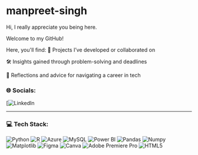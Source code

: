 # manpreet-singh
Hi, I really appreciate you being here.

Welcome to my GitHub!  

Here, you'll find:
📌 Projects I’ve developed or collaborated on

🛠️ Insights gained through problem-solving and deadlines

🌱 Reflections and advice for navigating a career in tech

### 🌐 Socials:
[![LinkedIn](www.linkedin.com/in/mssingh080)

---

### 💻 Tech Stack:
![Python](https://img.shields.io/badge/python-3670A0?style=for-the-badge&logo=python&logoColor=ffdd54)
![R](https://img.shields.io/badge/R-276DC3?style=for-the-badge&logo=r&logoColor=white)
![Azure](https://img.shields.io/badge/azure-0078D4?style=for-the-badge&logo=microsoftazure&logoColor=white)
![MySQL](https://img.shields.io/badge/mysql-4479A1?style=for-the-badge&logo=mysql&logoColor=white)
![Power BI](https://img.shields.io/badge/powerbi-F2C811?style=for-the-badge&logo=powerbi&logoColor=black)
![Pandas](https://img.shields.io/badge/pandas-150458?style=for-the-badge&logo=pandas&logoColor=white)
![Numpy](https://img.shields.io/badge/numpy-013243?style=for-the-badge&logo=numpy&logoColor=white)
![Matplotlib](https://img.shields.io/badge/matplotlib-ffffff?style=for-the-badge&logo=python&logoColor=black)
![Figma](https://img.shields.io/badge/figma-F24E1E?style=for-the-badge&logo=figma&logoColor=white)
![Canva](https://img.shields.io/badge/canva-00C4CC?style=for-the-badge&logo=canva&logoColor=white)
![Adobe Premiere Pro](https://img.shields.io/badge/Adobe%20Premiere%20Pro-9999FF?style=for-the-badge&logo=AdobePremierePro&logoColor=white)
![HTML5](https://img.shields.io/badge/html5-E34F26?style=for-the-badge&logo=html5&logoColor=white)
